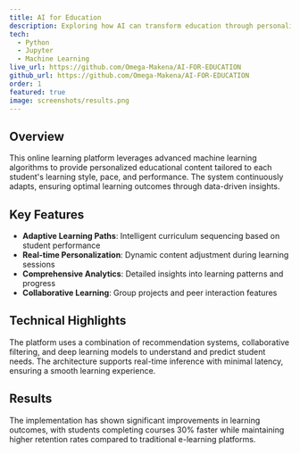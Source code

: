 ```yaml
---
title: AI for Education
description: Exploring how AI can transform education through personalized learning and adaptive content delivery.
tech:
  - Python
  - Jupyter
  - Machine Learning
live_url: https://github.com/Omega-Makena/AI-FOR-EDUCATION
github_url: https://github.com/Omega-Makena/AI-FOR-EDUCATION
order: 1
featured: true
image: screenshots/results.png
---
```


## Overview

This online learning platform leverages advanced machine learning algorithms to provide personalized educational content tailored to each student's learning style, pace, and performance. The system continuously adapts, ensuring optimal learning outcomes through data-driven insights.

## Key Features

- **Adaptive Learning Paths**: Intelligent curriculum sequencing based on student performance
- **Real-time Personalization**: Dynamic content adjustment during learning sessions
- **Comprehensive Analytics**: Detailed insights into learning patterns and progress
- **Collaborative Learning**: Group projects and peer interaction features

## Technical Highlights

The platform uses a combination of recommendation systems, collaborative filtering, and deep learning models to understand and predict student needs. The architecture supports real-time inference with minimal latency, ensuring a smooth learning experience.

## Results

The implementation has shown significant improvements in learning outcomes, with students completing courses 30% faster while maintaining higher retention rates compared to traditional e-learning platforms.


